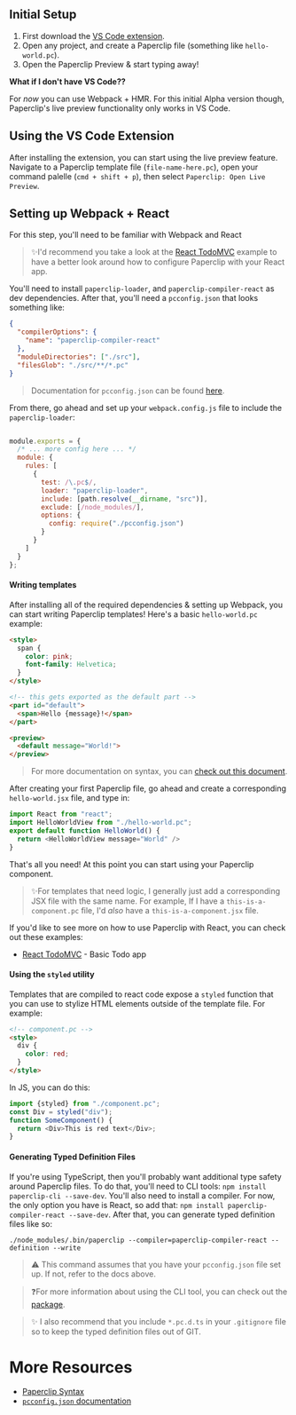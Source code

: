 <!--

TODOS:

- When to use slots
- importing components
- moduleDirectories

-->
## Initial Setup

1. First download the [VS Code extension](https://marketplace.visualstudio.com/items?itemName=crcn.paperclip-vscode-extension). 
1. Open any project, and create a Paperclip file (something like `hello-world.pc`).
1. Open the Paperclip Preview & start typing away!

**What if I don't have VS Code??**

For _now_ you can use Webpack + HMR. For this initial Alpha version though, Paperclip's live preview functionality only works in VS Code. 

## Using the VS Code Extension

After installing the extension, you can start using the live preview feature. Navigate to a Paperclip template file (`file-name-here.pc`), open your command palelle (`cmd + shift + p`), then select `Paperclip: Open Live Preview`.

## Setting up Webpack + React

For this step, you'll need to be familiar with Webpack and React

> ✨I'd recommend you take a look at the [React TodoMVC](../../examples/react-todomvc) example to have a better look around how to configure Paperclip with your React app. 

You'll need to install `paperclip-loader`, and `paperclip-compiler-react` as dev dependencies. After that, you'll need a `pcconfig.json` that looks something like:

```json
{
  "compilerOptions": {
    "name": "paperclip-compiler-react"
  },
  "moduleDirectories": ["./src"],
  "filesGlob": "./src/**/*.pc"
}

```

> Documentation for `pcconfig.json` can be found [here](../Paperclip%20Config).

From there, go ahead and set up your `webpack.config.js` file to include the `paperclip-loader`:

```javascript

module.exports = {
  /* ... more config here ... */
  module: {
    rules: [
      {
        test: /\.pc$/,
        loader: "paperclip-loader",
        include: [path.resolve(__dirname, "src")],
        exclude: [/node_modules/],
        options: {
          config: require("./pcconfig.json")
        }
      }
    ]
  }
};
```

#### Writing templates

After installing all of the required dependencies & setting up Webpack, you can start writing Paperclip templates! Here's a basic `hello-world.pc` example:

```html
<style>
  span {
    color: pink;
    font-family: Helvetica;
  }
</style>

<!-- this gets exported as the default part -->
<part id="default">
  <span>Hello {message}!</span>
</part>

<preview>
  <default message="World!">
</preview>
```

> For more documentation on syntax, you can [check out this document](../Syntax).

After creating your first Paperclip file, go ahead and create a corresponding `hello-world.jsx` file, and type in:

```javascript
import React from "react";
import HelloWorldView from "./hello-world.pc";
export default function HelloWorld() {
  return <HelloWorldView message="World" />
}
```

That's all you need! At this point you can start using your Paperclip component. 

> ✨For templates that need logic, I generally just add a corresponding JSX file with the same name. For example, If I have a `this-is-a-component.pc` file, I'd _also_ have a `this-is-a-component.jsx` file. 

If you'd like to see more on how to use Paperclip with React, you can check out these examples:

- [React TodoMVC](../../examples/react-todomvc) - Basic Todo app

#### Using the `styled` utility

Templates that are compiled to react code expose a `styled` function that you can use to stylize HTML elements outside of the template file. For example:

```html
<!-- component.pc -->
<style>
  div {
    color: red;
  }
</style>
```

In JS, you can do this:

```javascript
import {styled} from "./component.pc";
const Div = styled("div");
function SomeComponent() {
  return <Div>This is red text</Div>;
}
```

#### Generating Typed Definition Files

If you're using TypeScript, then you'll probably want additional type safety around Paperclip files. To do that, you'll need to CLI tools: `npm install paperclip-cli --save-dev`. You'll also need to install a compiler. For now, the only option you have is React, so add that: `npm install paperclip-compiler-react --save-dev`. After that, you can generate typed definition files like so:

```
./node_modules/.bin/paperclip --compiler=paperclip-compiler-react --definition --write
```


> ⚠️ This command assumes that you have your `pcconfig.json` file set up. If not, refer to the docs above.

> ❓For more information about using the CLI tool, you can check out the [package](../../packages/paperclip-cli). 

> ✨ I also recommend that you include `*.pc.d.ts` in your `.gitignore` file so to keep the typed definition files out of GIT. 


# More Resources

- [Paperclip Syntax](../Syntax)
- [`pcconfig.json` documentation](../Paperclip%20Config)

